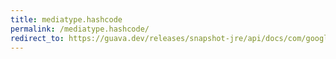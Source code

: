 ```yaml
---
title: mediatype.hashcode
permalink: /mediatype.hashcode/
redirect_to: https://guava.dev/releases/snapshot-jre/api/docs/com/google/common/net/MediaType.html#hashCode--
---
```

